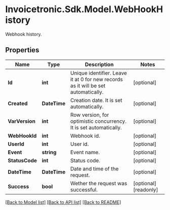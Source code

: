 # Invoicetronic.Sdk.Model.WebHookHistory
Webhook history.

## Properties

Name | Type | Description | Notes
------------ | ------------- | ------------- | -------------
**Id** | **int** | Unique identifier. Leave it at 0 for new records as it will be set automatically. | [optional] 
**Created** | **DateTime** | Creation date. It is set automatically. | [optional] 
**VarVersion** | **int** | Row version, for optimistic concurrency. It is set automatically. | [optional] 
**WebHookId** | **int** | Webhook id. | [optional] 
**UserId** | **int** | User id. | [optional] 
**Event** | **string** | Event name. | [optional] 
**StatusCode** | **int** | Status code. | [optional] 
**DateTime** | **DateTime** | Date and time of the request. | [optional] 
**Success** | **bool** | Wether the request was successful. | [optional] [readonly] 

[[Back to Model list]](../README.md#documentation-for-models) [[Back to API list]](../README.md#documentation-for-api-endpoints) [[Back to README]](../README.md)

